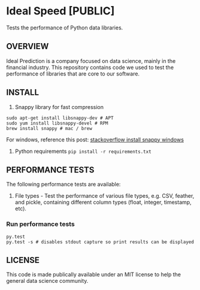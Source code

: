 # Ideal Speed [PUBLIC] 
Tests the performance of Python data libraries. 

## OVERVIEW
Ideal Prediction is a company focused on data science, mainly in the financial industry. This repository contains code we used to test the performance of libraries that are core to our software.

## INSTALL
1. Snappy library for fast compression
```
sudo apt-get install libsnappy-dev # APT
sudo yum install libsnappy-devel # RPM
brew install snappy # mac / brew
```
For windows, reference this post: [stackoverflow install snappy windows](https://stackoverflow.com/questions/42979544/how-to-install-snappy-c-libraries-on-windows-10-for-use-with-python-snappy-in-an?rq=1)
1. Python requirements
```pip install -r requirements.txt```

## PERFORMANCE TESTS
The following performance tests are available:
1. File types - Test the performance of various file types, e.g. CSV, feather, and pickle, containing different column types (float, integer, timestamp, etc). 

### Run performance tests 
```
py.test
py.test -s # disables stdout capture so print results can be displayed
```

## LICENSE
This code is made publically available under an MIT license to help the general data science community.
